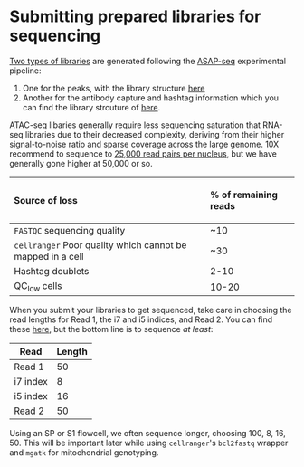 # Submitting prepared libraries for sequencing


[Two types of libraries](https://github.com/romagnanilab/single_cell_analysis/blob/2fc8ac359c6e9da703de873a50b26d6650b4b64d/static_files/asap_original_protocol.pdf) are generated following the [ASAP-seq](https://cite-seq.com/asapseq/) experimental pipeline:
1. One for the peaks, with the library structure [here](https://teichlab.github.io/scg_lib_structs/methods_html/10xChromium_scATAC.html)
2. Another for the antibody capture and hashtag information which you can find the library strcuture of [here](https://github.com/romagnanilab/single_cell_analysis/blob/3c8e77babbde4d7305c3c9f8d893ef4104df45ed/static_files/asap_assay_scheme.pdf).

ATAC-seq libaries generally require less sequencing saturation that RNA-seq libraries due to their decreased complexity, deriving from their higher signal-to-noise ratio and sparse coverage across the large genome. 10X recommend to sequence to [25,000 read pairs per nucleus](https://www.10xgenomics.com/support/single-cell-atac/documentation/steps/sequencing/sequencing-requirements-for-single-cell-atac), but we have generally gone higher at 50,000 or so.

| <p align="left">Source of loss</p> | <p align="left">% of remaining reads</p> |
| ------------- | ------------- |
| `FASTQC` sequencing quality | ~10 |
| `cellranger` Poor quality which cannot be mapped in a cell | ~30 |
| Hashtag doublets | 2-10  |
| QC<sub>low</sub> cells | 10-20  |

When you submit your libraries to get sequenced, take care in choosing the read lengths for Read 1, the i7 and i5 indices, and Read 2. You can find these [here](https://www.10xgenomics.com/support/single-cell-atac/documentation/steps/sequencing/sequencing-requirements-for-single-cell-atac), but the bottom line is to sequence *at least*:

| Read | Length |
| ------------- | ------------- |
| Read 1 | 50 |
| i7 index | 8 |
| i5 index | 16  |
| Read 2 | 50  |

Using an SP or S1 flowcell, we often sequence longer, choosing 100, 8, 16, 50. This will be important later while using `cellranger`'s `bcl2fastq` wrapper and  `mgatk` for mitochondrial genotyping. 
